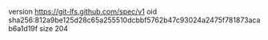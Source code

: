version https://git-lfs.github.com/spec/v1
oid sha256:812a9be125d28c65a255510dcbbf5762b47c93024a2475f781873acab6a1d19f
size 204
